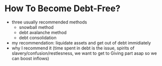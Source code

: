 # How To Become Debt-Free?

* three usually recommended methods
  * snowball method
  * debt avalanche method
  * debt consolidation
* my recommendation: liquidate assets and get out of debt immidiately
* why I recommend it (time spent in debt is the issue, spirits of slavery/confusion/restlesness, we want to get to Giving part asap so we can boost inflows)
